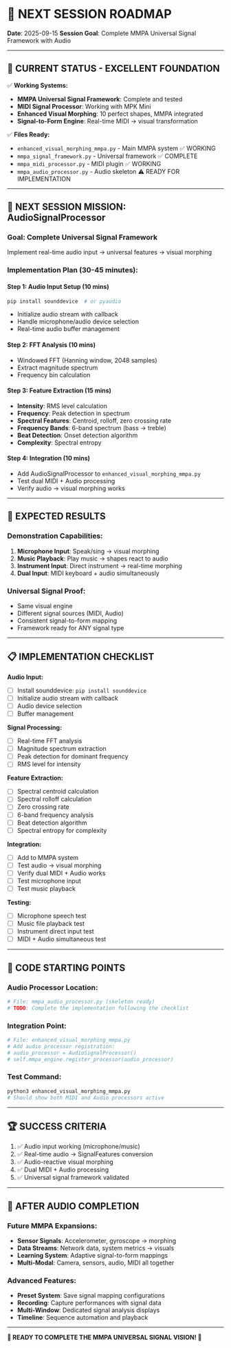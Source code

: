 # 🎯 NEXT SESSION ROADMAP
**Date**: 2025-09-15
**Session Goal**: Complete MMPA Universal Signal Framework with Audio

---

## 🎵 **CURRENT STATUS - EXCELLENT FOUNDATION**

✅ **Working Systems:**
- **MMPA Universal Signal Framework**: Complete and tested
- **MIDI Signal Processor**: Working with MPK Mini
- **Enhanced Visual Morphing**: 10 perfect shapes, MMPA integrated
- **Signal-to-Form Engine**: Real-time MIDI → visual transformation

✅ **Files Ready:**
- `enhanced_visual_morphing_mmpa.py` - Main MMPA system ✅ WORKING
- `mmpa_signal_framework.py` - Universal framework ✅ COMPLETE
- `mmpa_midi_processor.py` - MIDI plugin ✅ WORKING
- `mmpa_audio_processor.py` - Audio skeleton ⚠️ READY FOR IMPLEMENTATION

---

## 🎯 **NEXT SESSION MISSION: AudioSignalProcessor**

### **Goal: Complete Universal Signal Framework**
Implement real-time audio input → universal features → visual morphing

### **Implementation Plan (30-45 minutes):**

#### **Step 1: Audio Input Setup (10 mins)**
```bash
pip install sounddevice  # or pyaudio
```
- Initialize audio stream with callback
- Handle microphone/audio device selection
- Real-time audio buffer management

#### **Step 2: FFT Analysis (10 mins)**
- Windowed FFT (Hanning window, 2048 samples)
- Extract magnitude spectrum
- Frequency bin calculation

#### **Step 3: Feature Extraction (15 mins)**
- **Intensity**: RMS level calculation
- **Frequency**: Peak detection in spectrum
- **Spectral Features**: Centroid, rolloff, zero crossing rate
- **Frequency Bands**: 6-band spectrum (bass → treble)
- **Beat Detection**: Onset detection algorithm
- **Complexity**: Spectral entropy

#### **Step 4: Integration (10 mins)**
- Add AudioSignalProcessor to `enhanced_visual_morphing_mmpa.py`
- Test dual MIDI + Audio processing
- Verify audio → visual morphing works

---

## 🚀 **EXPECTED RESULTS**

### **Demonstration Capabilities:**
1. **Microphone Input**: Speak/sing → visual morphing
2. **Music Playback**: Play music → shapes react to audio
3. **Instrument Input**: Direct instrument → real-time morphing
4. **Dual Input**: MIDI keyboard + audio simultaneously

### **Universal Signal Proof:**
- Same visual engine
- Different signal sources (MIDI, Audio)
- Consistent signal-to-form mapping
- Framework ready for ANY signal type

---

## 📋 **IMPLEMENTATION CHECKLIST**

**Audio Input:**
- [ ] Install sounddevice: `pip install sounddevice`
- [ ] Initialize audio stream with callback
- [ ] Audio device selection
- [ ] Buffer management

**Signal Processing:**
- [ ] Real-time FFT analysis
- [ ] Magnitude spectrum extraction
- [ ] Peak detection for dominant frequency
- [ ] RMS level for intensity

**Feature Extraction:**
- [ ] Spectral centroid calculation
- [ ] Spectral rolloff calculation
- [ ] Zero crossing rate
- [ ] 6-band frequency analysis
- [ ] Beat detection algorithm
- [ ] Spectral entropy for complexity

**Integration:**
- [ ] Add to MMPA system
- [ ] Test audio → visual morphing
- [ ] Verify dual MIDI + Audio works
- [ ] Test microphone input
- [ ] Test music playback

**Testing:**
- [ ] Microphone speech test
- [ ] Music file playback test
- [ ] Instrument direct input test
- [ ] MIDI + Audio simultaneous test

---

## 🎵 **CODE STARTING POINTS**

### **Audio Processor Location:**
```python
# File: mmpa_audio_processor.py (skeleton ready)
# TODO: Complete the implementation following the checklist
```

### **Integration Point:**
```python
# File: enhanced_visual_morphing_mmpa.py
# Add audio processor registration:
# audio_processor = AudioSignalProcessor()
# self.mmpa_engine.register_processor(audio_processor)
```

### **Test Command:**
```bash
python3 enhanced_visual_morphing_mmpa.py
# Should show both MIDI and Audio processors active
```

---

## 🏆 **SUCCESS CRITERIA**

1. ✅ Audio input working (microphone/music)
2. ✅ Real-time audio → SignalFeatures conversion
3. ✅ Audio-reactive visual morphing
4. ✅ Dual MIDI + Audio processing
5. ✅ Universal signal framework validated

---

## 🚀 **AFTER AUDIO COMPLETION**

### **Future MMPA Expansions:**
- **Sensor Signals**: Accelerometer, gyroscope → morphing
- **Data Streams**: Network data, system metrics → visuals
- **Learning System**: Adaptive signal-to-form mappings
- **Multi-Modal**: Camera, sensors, audio, MIDI all together

### **Advanced Features:**
- **Preset System**: Save signal mapping configurations
- **Recording**: Capture performances with signal data
- **Multi-Window**: Dedicated signal analysis displays
- **Timeline**: Sequence automation and playback

---

**🎵 READY TO COMPLETE THE MMPA UNIVERSAL SIGNAL VISION! 🚀**